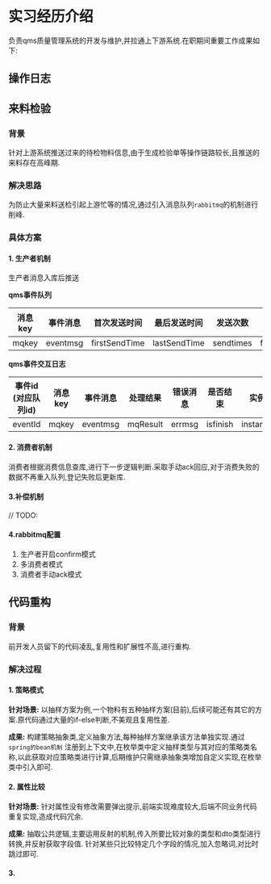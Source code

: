 # 实习经历介绍

负责qms质量管理系统的开发与维护,并拉通上下游系统.在职期间重要工作成果如下:

## 操作日志

## 来料检验

### 背景

针对上游系统推送过来的待检物料信息,由于生成检验单等操作链路较长,且推送的来料存在高峰期.

### 解决思路

为防止大量来料送检引起上游忙等的情况,通过引入消息队列`rabbitmq`的机制进行削峰.

### 具体方案

#### 1. 生产者机制 


生产者消息入库后推送

**qms事件队列**

| 消息key | 事件消息 | 首次发送时间  | 最后发送时间 | 发送次数  | 首次接受时间     | 最后接收时间 |
| ------- | -------- | ------------- | ------------ | --------- | ---------------- | ------------ |
| mqkey   | eventmsg | firstSendTime | lastSendTime | sendtimes | firstRecieveTime | lasttime     |


**qms事件交互日志**

| 事件id (对应队列id) | 消息key | 事件消息 | 处理结果 | 错误消息 | 是否结束 | 实例id     |
| ------- | ------- | -------- | -------- | -------- | -------- | ---------- |
| eventId | mqkey   | eventmsg | mqResult | errmsg   | isfinish | instanceId |


#### 2. 消费者机制


消费者根据消费信息查库,进行下一步逻辑判断.采取手动ack回应,对于消费失败的数据不再重入队列,登记失败后更新库.

#### 3.补偿机制
// TODO:

#### 4.rabbitmq配置

1. 生产者开启confirm模式
2. 多消费者模式
3. 消费者手动ack模式


## 代码重构

### 背景

前开发人员留下的代码凌乱,复用性和扩展性不高,进行重构.

### 解决过程

#### 1. 策略模式

**针对场景:**  以抽样方案为例,一个物料有五种抽样方案(目前),后续可能还有其它的方案.原代码通过大量的if-else判断,不美观且复用性差.

**成果:** 构建策略抽象类,定义抽象方法,每种抽样方案继承该方法单独实现.通过`spring的bean机制` 注册到上下文中,在枚举类中定义抽样类型与其对应的策略类名称,以此获取对应策略类进行计算,后期维护只需继承抽象类增加自定义实现,在枚举类中引入即可.

#### 2. 属性比较

**针对场景:** 针对属性没有修改需要弹出提示,前端实现难度较大,后端不同业务代码重复实现,造成代码冗余.

**成果:** 抽取公共逻辑,主要运用反射的机制,传入所要比较对象的类型和dto类型进行转换,并反射获取字段值. 针对某些只比较特定几个字段的情况,加入忽略词,对比时跳过即可.

#### 3. 
